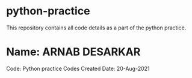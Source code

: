 # python-practice
This repository contains all code details as a part of the python practice.

# Name: ARNAB DESARKAR
Code: Python practice Codes
Created Date: 20-Aug-2021
